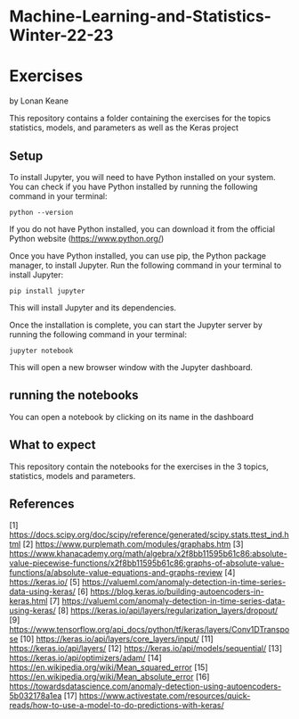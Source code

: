 # Machine-Learning-and-Statistics-Winter-22-23
# Exercises

by Lonan Keane

This repository contains a folder containing the exercises for the topics statistics, models, and parameters as well as the Keras project

## Setup

To install Jupyter, you will need to have Python installed on your system. You can check if you have Python installed by running the following command in your terminal:

```python --version```

If you do not have Python installed, you can download it from the official Python website (https://www.python.org/)

Once you have Python installed, you can use pip, the Python package manager, to install Jupyter. Run the following command in your terminal to install Jupyter:

```pip install jupyter```

This will install Jupyter and its dependencies.

Once the installation is complete, you can start the Jupyter server by running the following command in your terminal:

```jupyter notebook```

This will open a new browser window with the Jupyter dashboard.



## running the notebooks

You can open a notebook by clicking on its name in the dashboard

## What to expect

This repository contain the notebooks for the exercises in the 3 topics, statistics, models and parameters.


## References
[1] https://docs.scipy.org/doc/scipy/reference/generated/scipy.stats.ttest_ind.html
[2] https://www.purplemath.com/modules/graphabs.htm
[3] https://www.khanacademy.org/math/algebra/x2f8bb11595b61c86:absolute-value-piecewise-functions/x2f8bb11595b61c86:graphs-of-absolute-value-functions/a/absolute-value-equations-and-graphs-review
[4] https://keras.io/
[5] https://valueml.com/anomaly-detection-in-time-series-data-using-keras/
[6] https://blog.keras.io/building-autoencoders-in-keras.html
[7] https://valueml.com/anomaly-detection-in-time-series-data-using-keras/
[8] https://keras.io/api/layers/regularization_layers/dropout/
[9] https://www.tensorflow.org/api_docs/python/tf/keras/layers/Conv1DTranspose
[10] https://keras.io/api/layers/core_layers/input/
[11] https://keras.io/api/layers/
[12] https://keras.io/api/models/sequential/
[13] https://keras.io/api/optimizers/adam/
[14] https://en.wikipedia.org/wiki/Mean_squared_error
[15] https://en.wikipedia.org/wiki/Mean_absolute_error
[16] https://towardsdatascience.com/anomaly-detection-using-autoencoders-5b032178a1ea
[17] https://www.activestate.com/resources/quick-reads/how-to-use-a-model-to-do-predictions-with-keras/

